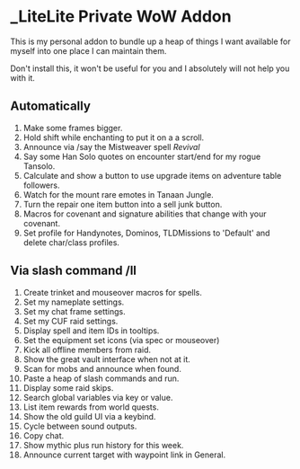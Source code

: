 # \_LiteLite Private WoW Addon

This is my personal addon to bundle up a heap of things I want available
for myself into one place I can maintain them.

Don't install this, it won't be useful for you and I absolutely will not
help you with it.

## Automatically

1. Make some frames bigger.
1. Hold shift while enchanting to put it on a a scroll.
1. Announce via /say the Mistweaver spell _Revival_
1. Say some Han Solo quotes on encounter start/end for my rogue Tansolo.
1. Calculate and show a button to use upgrade items on adventure table followers.
1. Watch for the mount rare emotes in Tanaan Jungle.
1. Turn the repair one item button into a sell junk button.
1. Macros for covenant and signature abilities that change with your covenant.
1. Set profile for Handynotes, Dominos, TLDMissions to 'Default' and delete char/class profiles.

## Via slash command /ll

1. Create trinket and mouseover macros for spells.
1. Set my nameplate settings.
1. Set my chat frame settings.
1. Set my CUF raid settings.
1. Display spell and item IDs in tooltips.
1. Set the equipment set icons (via spec or mouseover)
1. Kick all offline members from raid.
1. Show the great vault interface when not at it.
1. Scan for mobs and announce when found.
1. Paste a heap of slash commands and run.
1. Display some raid skips.
1. Search global variables via key or value.
1. List item rewards from world quests.
1. Show the old guild UI via a keybind.
1. Cycle between sound outputs.
1. Copy chat.
1. Show mythic plus run history for this week.
1. Announce current target with waypoint link in General.

